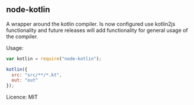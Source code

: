 node-kotlin
---
A wrapper around the kotlin compiler. Is now configured use kotlin2js functionality and future releases will add functionality for general usage of the compiler.


Usage:
```javascript
var kotlin = require("node-kotlin");

kotlin({
  src: "src/**/*.kt",
  out: "out"
});
```

Licence: MIT
